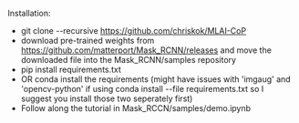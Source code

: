 Installation: 
- git clone --recursive https://github.com/chriskok/MLAI-CoP
- download pre-trained weights from https://github.com/matterport/Mask_RCNN/releases and move the downloaded file into the Mask_RCNN/samples repository
- pip install requirements.txt 
- OR conda install the requirements (might have issues with 'imgaug' and 'opencv-python' if using conda install --file requirements.txt so I suggest you install those two seperately first)
- Follow along the tutorial in Mask_RCCN/samples/demo.ipynb